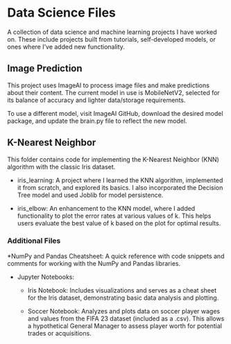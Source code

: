# Data Science Files

A collection of data science and machine learning projects I have worked on. These include projects built from tutorials, self-developed models, or ones where I’ve added new functionality.

## Image Prediction
This project uses ImageAI to process image files and make predictions about their content. The current model in use is MobileNetV2, selected for its balance of accuracy and lighter data/storage requirements.

To use a different model, visit ImageAI GitHub, download the desired model package, and update the brain.py file to reflect the new model.

## K-Nearest Neighbor
This folder contains code for implementing the K-Nearest Neighbor (KNN) algorithm with the classic Iris dataset.

* iris_learning: A project where I learned the KNN algorithm, implemented it from scratch, and explored its basics. I also incorporated the Decision Tree model and used Joblib for model persistence.

* iris_elbow: An enhancement to the KNN model, where I added functionality to plot the error rates at various values of k. This helps users evaluate the best value of k based on the plot for optimal results.

### Additional Files
*NumPy and Pandas Cheatsheet: A quick reference with code snippets and comments for working with the NumPy and Pandas libraries.

* Jupyter Notebooks:

  * Iris Notebook: Includes visualizations and serves as a cheat sheet for the Iris dataset, demonstrating basic data analysis and plotting.
  
  * Soccer Notebook: Analyzes and plots data on soccer player wages and values from the FIFA 23 dataset (included as a .csv). This allows a hypothetical General Manager to assess player worth for potential trades or acquisitions.
